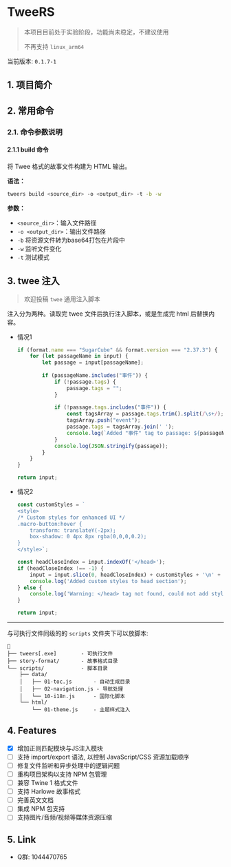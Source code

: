 # TweeRS
> 本项目目前处于实验阶段，功能尚未稳定，不建议使用
>
> 不再支持 `linux_arm64`

当前版本: `0.1.7-1`

## 1. 项目简介

## 2. 常用命令

### 2.1. 命令参数说明

#### 2.1.1 build 命令
将 Twee 格式的故事文件构建为 HTML 输出。

**语法：**

```bash
tweers build <source_dir> -o <output_dir> -t -b -w
```

**参数：**

- `<source_dir>`：输入文件路径
- `-o <output_dir>`：输出文件路径
- `-b` 将资源文件转为base64打包在片段中
- `-w` 监听文件变化
- `-t` 测试模式

## 3. twee 注入
> 欢迎投稿 `twee` 通用注入脚本

注入分为两种。读取完 twee 文件后执行注入脚本，或是生成完 html 后替换内容。

- 情况1
    ```js
    if (format.name === "SugarCube" && format.version === "2.37.3") {
        for (let passageName in input) {
            let passage = input[passageName];
            
            if (passageName.includes("事件")) {
                if (!passage.tags) {
                    passage.tags = "";
                }
                
                if (!passage.tags.includes("事件")) {
                    const tagsArray = passage.tags.trim().split(/\s+/);
                    tagsArray.push("event");
                    passage.tags = tagsArray.join(' '); 
                    console.log(`Added "事件" tag to passage: ${passageName}`);
                }        
                console.log(JSON.stringify(passage));
            }        
        }
    }
    
    return input;
    ```
- 情况2
    ```js
    const customStyles = `
    <style>
    /* Custom styles for enhanced UI */
    .macro-button:hover {
        transform: translateY(-2px);
        box-shadow: 0 4px 8px rgba(0,0,0,0.2);
    }
    </style>`;
    
    const headCloseIndex = input.indexOf('</head>');
    if (headCloseIndex !== -1) {
        input = input.slice(0, headCloseIndex) + customStyles + '\n' + input.slice(headCloseIndex);
        console.log('Added custom styles to head section');
    } else {
        console.log('Warning: </head> tag not found, could not add styles');
    }
    
    return input;
    ```
---
与可执行文件同级的的 `scripts` 文件夹下可以放脚本:
```
📂
├── tweers[.exe]        - 可执行文件
├── story-format/       - 故事格式目录
└── scripts/            - 脚本目录
    ├── data/
    │   ├── 01-toc.js       - 自动生成目录
    │   ├── 02-navigation.js - 导航处理
    │   └── 10-i18n.js      - 国际化脚本
    └── html/
        └── 01-theme.js     - 主题样式注入
```

## 4. Features
- [x] 增加正则匹配模块与JS注入模块
- [ ] 支持 import/export 语法, 以控制 JavaScript/CSS 资源加载顺序
- [ ] 修复文件监听和异步处理中的逻辑问题
- [ ] 重构项目架构以支持 NPM 包管理
- [ ] 兼容 Twine 1 格式文件
- [ ] 支持 Harlowe 故事格式
- [ ] 完善英文文档
- [ ] 集成 NPM 包支持
- [ ] 支持图片/音频/视频等媒体资源压缩

## 5. Link
- Q群: 1044470765